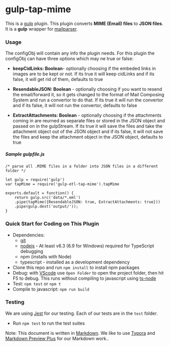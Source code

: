# gulp-tap-mime #

This is a [gulp](https://gulpjs.com/) plugin.
This plugin converts **MIME (Email) files** to **JSON files**. It is a **gulp** wrapper for [mailparser](https://nodemailer.com/extras/mailparser/).

### Usage
The configObj will contain any info the plugin needs. For this plugin the configObj can have three options which may ne true or false:

   * **keepCidLinks: Boolean**- optionally choosing if the embeded links in images are to be kept or not. If its true it will keep cidLinks and if its false, it will get rid of them, defaults to true
   
   * **ResendableJSON: Boolean** - optionally choosing if you want to resend the email/forward it, so it gets changed to the format of Mail Composing System and run a convertor to do that. If its true it will run the convertor and if its false, it will not run the convertor, defaults to false
   
   * **ExtractAttachments: Boolean** - optionally choosing if the attachments coming in are reurned as separate files or stored in the JSON object and passed on in the gulpStream. If its true it will save the files and take the attachment object out of the JSON object and if its false, it will not save the files and keep the attachment object in the JSON object, defaults to true

##### Sample gulpfile.js
```
/* parse all .MIME files in a folder into JSON files in a different folder */

let gulp = require('gulp')
var tapMime = require('gulp-etl-tap-mime').tapMime

exports.default = function() {
    return gulp.src('data/*.eml')
    .pipe(tapMime({ResendableJSON: true, ExtractAttachments: true})) 
    .pipe(gulp.dest('output/'));
}
```
### Quick Start for Coding on This Plugin
* Dependencies: 
    * [git](https://git-scm.com/downloads)
    * [nodejs](https://nodejs.org/en/download/releases/) - At least v6.3 (6.9 for Windows) required for TypeScript debugging
    * npm (installs with Node)
    * typescript - installed as a development dependency
* Clone this repo and run `npm install` to install npm packages
* Debug: with [VScode](https://code.visualstudio.com/download) use `Open Folder` to open the project folder, then hit F5 to debug. This runs without compiling to javascript using [ts-node](https://www.npmjs.com/package/ts-node)
* Test: `npm test` or `npm t`
* Compile to javascript: `npm run build`

### Testing

We are using [Jest](https://facebook.github.io/jest/docs/en/getting-started.html) for our testing. Each of our tests are in the `test` folder.

- Run `npm test` to run the test suites



Note: This document is written in [Markdown](https://daringfireball.net/projects/markdown/). We like to use [Typora](https://typora.io/) and [Markdown Preview Plus](https://chrome.google.com/webstore/detail/markdown-preview-plus/febilkbfcbhebfnokafefeacimjdckgl?hl=en-US) for our Markdown work..
